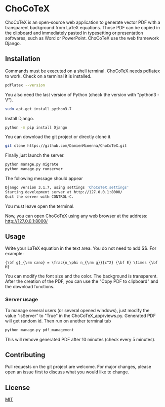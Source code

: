 # ChoCoTeX

ChoCoTeX is an open-source web application to generate vector PDF with a transparent background from LaTeX equations. Those PDF can be copied in the clipboard and immediately pasted in typesetting or presentation softwares, such as Word or PowerPoint. ChoCoTeX use the web framework Django.

## Installation

Commands must be executed on a shell terminal.
ChoCoTeX needs pdflatex to work. Check on a terminal it is installed.

```bash
pdflatex --version
```

You also need the last version of Python (check the version with "python3 -V").

```bash
sudo apt-get install python3.7
```

Install Django.

```bash
python -m pip install Django
```

You can download the git project or directly clone it.

```bash
git clone https://github.com/DamienMinenna/ChoCoTeX.git
```

Finally just launch the server.

```bash
python manage.py migrate
python manage.py runserver
```

The following message should appear

```bash
Django version 3.1.7, using settings 'ChoCoTeX.settings'
Starting development server at http://127.0.0.1:8000/
Quit the server with CONTROL-C.
```

You must leave open the terminal.

Now, you can open ChoCoTeX using any web browser at the address: http://127.0.0.1:8000/

## Usage

Write your LaTeX equation in the text area. You do not need to add $$. For example:
```
{\bf g}_{\rm cano} = \frac{n_\phi n_{\rm g}}{c^2} {\bf E} \times {\bf H}
```

You can modify the font size and the color. The background is transparent.
After the creation of the PDF, you can use the "Copy PDF to clipboard" and the download functions.

### Server usage

To manage several users (or several opened windows), just modify the value "isServer" to "True" in the ChoCoTeX_app/views.py. Generated PDF will get random id.
Then run on another terminal tab
```bash
python manage.py pdf_management
```
This will remove generated PDF after 10 minutes (check every 5 minutes).

## Contributing

Pull requests on the git project are welcome. For major changes, please open an issue first to discuss what you would like to change.

## License
[MIT](https://choosealicense.com/licenses/mit/)
